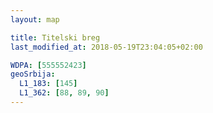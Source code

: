 ```yaml
---
layout: map

title: Titelski breg
last_modified_at: 2018-05-19T23:04:05+02:00

WDPA: [555552423]
geoSrbija:
  L1_183: [145]
  L1_362: [88, 89, 90]
---
```

